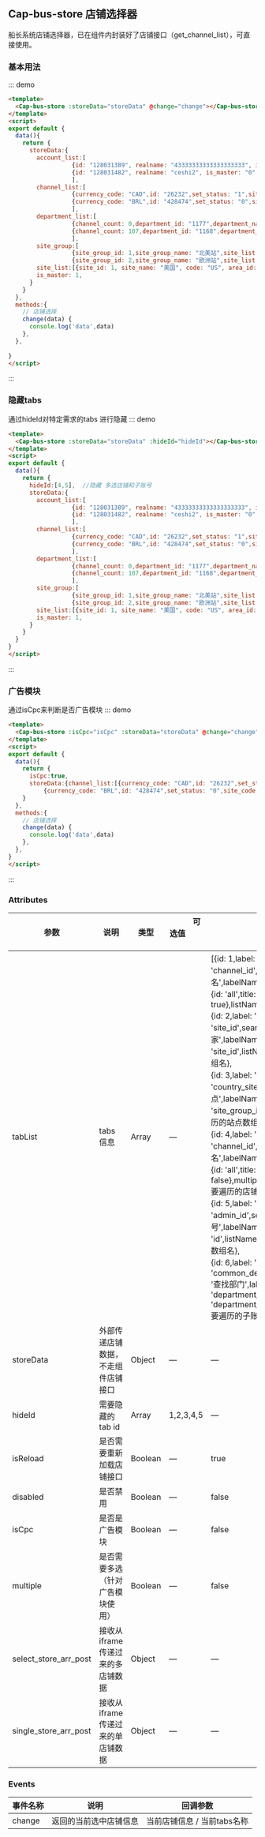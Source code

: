 ## Cap-bus-store 店铺选择器

船长系统店铺选择器，已在组件内封装好了店铺接口（get_channel_list），可直接使用。

### 基本用法

::: demo 
```html
<template>
  <Cap-bus-store :storeData="storeData" @change="change"></Cap-bus-store>
</template>
<script>
export default {
  data(){
    return {
      storeData:{
        account_list:[
                  {id: "128031389", realname: "43333333333333333333", is_master: "0", channel_count: 0},
                  {id: "128031482", realname: "ceshi2", is_master: "0", channel_count: 2},
                  ],
        channel_list:[
                  {currency_code: "CAD",id: "26232",set_status: "1",site_code: "CA",site_id: "2",site_name: "加拿大",status: "1",title: "0011_合并账号测试1_CA"},{currency_code: "USD",id: "544131",set_status: "1",site_code: "US",site_id: "1",site_name: "美国",status: "1",title: "0011_合并账号测试1_DE"},
                  {currency_code: "BRL",id: "428474",set_status: "0",site_code: "BR",site_id: "13",site_name: "巴西",status: "1",title: "YBintech_US_BR"}
                  ],
        department_list:[
                  {channel_count: 0,department_id: "1177",department_name: "1111111111"},
                  {channel_count: 107,department_id: "1168",department_name: "新增1111"}
                  ],
        site_group:[
                  {site_group_id: 1,site_group_name: "北美站",site_list: [{site_id: 1, site_name: "美国", code: "US", area_id: 1},{area_id: 2,code: "CA",site_id: 2,site_name: "加拿大"}]},
                  {site_group_id: 2,site_group_name: "欧洲站",site_list: [{site_id: 4, site_name: "德国", code: "DE", area_id: 4},{site_id: 5,site_name: "西班牙", code: "ES", area_id: 4}]}],
        site_list:[{site_id: 1, site_name: "美国", code: "US", area_id: 1}, {site_id: 2, site_name: "加拿大", code: "CA", area_id: 2}],
        is_master: 1,
      }
    }
  },
  methods:{
    // 店铺选择
    change(data) {
      console.log('data',data)
    },
  },
  
}
</script>
```
:::

### 隐藏tabs
 通过hideId对特定需求的tabs 进行隐藏
::: demo 
```html
<template>
  <Cap-bus-store :storeData="storeData" :hideId="hideId"></Cap-bus-store>
</template>
<script>
export default {
  data(){
    return {
      hideId:[4,5],  //隐藏 多选店铺和子账号
      storeData:{
        account_list:[
                  {id: "128031389", realname: "43333333333333333333", is_master: "0", channel_count: 0},
                  {id: "128031482", realname: "ceshi2", is_master: "0", channel_count: 2},
                  ],
        channel_list:[
                  {currency_code: "CAD",id: "26232",set_status: "1",site_code: "CA",site_id: "2",site_name: "加拿大",status: "1",title: "0011_合并账号测试1_CA"},{currency_code: "USD",id: "544131",set_status: "1",site_code: "US",site_id: "1",site_name: "美国",status: "1",title: "0011_合并账号测试1_DE"},
                  {currency_code: "BRL",id: "428474",set_status: "0",site_code: "BR",site_id: "13",site_name: "巴西",status: "1",title: "YBintech_US_BR"}
                  ],
        department_list:[
                  {channel_count: 0,department_id: "1177",department_name: "1111111111"},
                  {channel_count: 107,department_id: "1168",department_name: "新增1111"}
                  ],
        site_group:[
                  {site_group_id: 1,site_group_name: "北美站",site_list: [{site_id: 1, site_name: "美国", code: "US", area_id: 1},{area_id: 2,code: "CA",site_id: 2,site_name: "加拿大"}]},
                  {site_group_id: 2,site_group_name: "欧洲站",site_list: [{site_id: 4, site_name: "德国", code: "DE", area_id: 4},{site_id: 5,site_name: "西班牙", code: "ES", area_id: 4}]}],
        site_list:[{site_id: 1, site_name: "美国", code: "US", area_id: 1}, {site_id: 2, site_name: "加拿大", code: "CA", area_id: 2}],
        is_master: 1,
      }
    }
  }
}
</script>
```
:::

### 广告模块
通过isCpc来判断是否广告模块
::: demo 
```html
<template>
  <Cap-bus-store :isCpc="isCpc" :storeData="storeData" @change="change" ></Cap-bus-store>
</template>
<script>
export default {
  data(){
    return {
      isCpc:true,
      storeData:{channel_list:[{currency_code: "CAD",id: "26232",set_status: "1",site_code: "CA",site_id: "2",site_name: "加拿大",status: "1",title: "0011_合并账号测试1_CA"},{currency_code: "USD",id: "544131",set_status: "1",site_code: "US",site_id: "1",site_name: "美国",status: "1",title: "0011_合并账号测试1_DE"},
          {currency_code: "BRL",id: "428474",set_status: "0",site_code: "BR",site_id: "13",site_name: "巴西",status: "1",title: "YBintech_US_BR"}]}
    }
  },
  methods:{
    // 店铺选择
    change(data) {
      console.log('data',data)
    },
  },
}
</script>
```
:::

### Attributes
| 参数      | 说明    | 类型      | &nbsp; &nbsp; &nbsp; &nbsp; &nbsp; 可选值 &nbsp; &nbsp; &nbsp; &nbsp; &nbsp;    | 默认值   |
|---------- |-------- |---------- |-------------  |-------- |
| tabList | tabs信息 | Array | —  | [{id: 1,label: '按店铺', params: 'channel_id',searchPlaceholder: '查找店铺名',labelName: 'title', idKey: 'id',allSelectItem: {id: 'all',title: '全部店铺(默认)',isSelected: true},listName: 'channel_list' },<br>{id: 2,label: '按国家',params: 'site_id',searchPlaceholder: '查找国家',labelName: 'site_name',idKey: 'site_id',listName: 'site_list' // 要遍历的国家数组名},<br>{id: 3,label: '按站点',params: 'country_site',searchPlaceholder: '查找站点',labelName: 'site_group_name',idKey: 'site_group_id',listName: 'site_group' // //要遍历的站点数组名},<br>{id: 4,label: '多选店铺',params: 'channel_id',searchPlaceholder: '查找店铺名',labelName: 'title',idKey: 'id',allSelectItem: {id: 'all',title: '全部店铺(默认)',isSelected: false},multiple: true,listName: 'channel_list' // 要遍历的店铺数组名},<br>{id: 5,label: '子账号',params: 'admin_id',searchPlaceholder: '查找子账号',labelName: 'realname',idKey: 'id',listName: 'account_list' // 要遍历的子账号数组名},<br>{id: 6,label: '部门',params: 'common_department_id',searchPlaceholder: '查找部门',labelName: 'department_name',idKey: 'department_id',listName: 'department_list' // 要遍历的子账号数组名}] |
| storeData | 外部传递店铺数据，不走组件店铺接口	| Object	| — | — |
| hideId | 需要隐藏的tab id	| Array	| 1,2,3,4,5 | — |
| isReload | 是否需要重新加载店铺接口 | Boolean | — | true |
| disabled | 是否禁用	| Boolean	| — | false |
| isCpc | 是否是广告模块 | Boolean | — | false |
| multiple | 是否需要多选（针对广告模块使用） | Boolean | — | false |
| select_store_arr_post | 接收从iframe传递过来的多店铺数据 | Object | — | — |
| single_store_arr_post | 接收从iframe传递过来的单店铺数据 | Object | — | — |
### Events
| 事件名称   | 说明    | 回调参数 |
|---------- |-------- |---------- |
| change | 返回的当前选中店铺信息 | 当前店铺信息 / 当前tabs名称 |